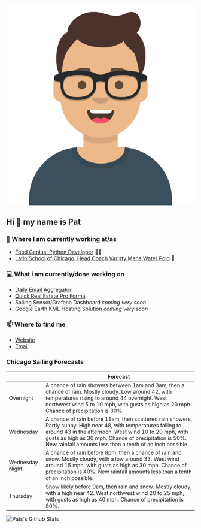 [![Social banner for p-j-falconer](https://raw.githubusercontent.com/P-J-FALCONER/P-J-FALCONER/master/assets/avataaars.svg)](https://patfalconer.com/)
## Hi :wave: my name is Pat

### 💼 Where I am currently working at/as
- [Food Genius: Python Developer](https://getfoodgenius.com/) 🍔🐍
- [Latin School of Chicago: Head Coach Varisty Mens Water Polo](https://www.latinschool.org/) 🤽


### 💻 What i am currently/done working on
 - [Daily Email Aggregator](https://github.com/P-J-FALCONER/dott_daily_mail)
 - [Quick Real Estate Pro Forma](https://github.com/P-J-FALCONER/henry)
 - Sailing Sensor/Grafana Dashboard *coming very soon*
 - Google Earth KML Hosting Solution *coming very soon*

### 📫 Where to find me
 - [Website](https://patfalconer.com/)
 - [Email](mailto:patrick.j.falconer@gmail.com)


### Chicago Sailing Forecasts
|   | Forecast  |
|---|---|
| Overnight | A chance of rain showers between 1am and 3am, then a chance of rain. Mostly cloudy. Low around 42, with temperatures rising to around 44 overnight. West northwest wind 5 to 10 mph, with gusts as high as 20 mph. Chance of precipitation is 30%. |
| Wednesday | A chance of rain before 11am, then scattered rain showers. Partly sunny. High near 48, with temperatures falling to around 43 in the afternoon. West wind 10 to 20 mph, with gusts as high as 30 mph. Chance of precipitation is 50%. New rainfall amounts less than a tenth of an inch possible. |
| Wednesday Night | A chance of rain before 8pm, then a chance of rain and snow. Mostly cloudy, with a low around 33. West wind around 15 mph, with gusts as high as 30 mph. Chance of precipitation is 40%. New rainfall amounts less than a tenth of an inch possible. |
| Thursday | Snow likely before 9am, then rain and snow. Mostly cloudy, with a high near 42. West northwest wind 20 to 25 mph, with gusts as high as 40 mph. Chance of precipitation is 80%. |

![Pats's Github Stats](https://github-readme-stats.vercel.app/api?username=p-j-falconer&show_icons=true&theme=radical)
